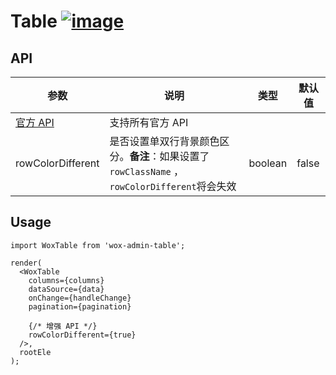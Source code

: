 # Table [![image](https://img.shields.io/npm/v/wox-admin-table.svg)](https://www.npmjs.com/package/wox-admin-table)

## API

| 参数 | 说明 | 类型 | 默认值 |
| --- | --- | --- | --- |
| [官方 API](http://ant.design/components/table-cn/#API) | 支持所有官方 API | | |
| rowColorDifferent | 是否设置单双行背景颜色区分。**备注**：如果设置了 `rowClassName` ，`rowColorDifferent`将会失效 | boolean | false |

## Usage

```
import WoxTable from 'wox-admin-table';

render(
  <WoxTable
    columns={columns}
    dataSource={data}
    onChange={handleChange}
    pagination={pagination}

    {/* 增强 API */}
    rowColorDifferent={true}
  />,
  rootEle
);
```
